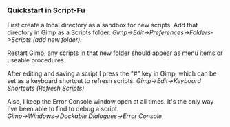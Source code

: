 ### Quickstart in Script-Fu

First create a local directory as a sandbox for new scripts. Add that directory in Gimp as a Scripts folder.
*Gimp->Edit->Preferences->Folders->Scripts (add new folder).*

Restart Gimp, any scripts in that new folder should appear as menu items
or useable procedures. 

After editing and saving a script I press the "#" key in Gimp, 
which can be set as a keyboard shortcut to refresh scripts.
*Gimp->Edit->Keyboard Shortcuts (Refresh Scripts)*

Also, I keep the Error Console window open at all times.
It's the only way I've been able to find to debug a script.\
*Gimp->Windows->Dockable Dialogues->Error Console*
